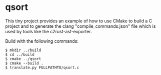 # qsort

This tiny project provides an example of how to use
CMake to build a C project and to generate the clang
"compile_commands.json" file which is used by tools
like the c2rust-ast-exporter.

Build with the following commands:
```
$ mkdir ../build
$ cd ../build
$ cmake ../qsort
$ cmake --build .
$ translate.py FULLPATHTO/qsort.c
```
